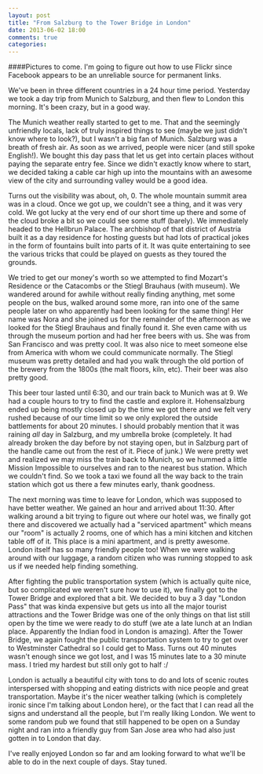 ```yaml
---
layout: post
title: "From Salzburg to the Tower Bridge in London"
date: 2013-06-02 18:00
comments: true
categories: 
---
```

####Pictures to come. I'm going to figure out how to use Flickr since Facebook appears to be an unreliable source for permanent links.

We've been in three different countries in a 24 hour time period. Yesterday we took a day trip from Munich to Salzburg, and then flew to London this morning. It's been crazy, but in a good way.

The Munich weather really started to get to me. That and the seemingly unfriendly locals, lack of truly inspired things to see (maybe we just didn't know where to look?), but I wasn't a big fan of Munich. Salzburg was a breath of fresh air. As soon as we arrived, people were nicer (and still spoke English!). We bought this day pass that let us get into certain places without paying the separate entry fee. Since we didn't exactly know where to start, we decided taking a cable car high up into the mountains with an awesome view of the city and surrounding valley would be a good idea.

Turns out the visibility was about, oh, 0. The whole mountain summit area was in a cloud. Once we got up, we couldn't see a thing, and it was very cold. We got lucky at the very end of our short time up there and some of the cloud broke a bit so we could see some stuff (barely). We immediately headed to the Hellbrun Palace. The archbishop of that district of Austria built it as a day residence for hosting guests but had lots of practical jokes in the form of fountains built into parts of it. It was quite entertaining to see the various tricks that could be played on guests as they toured the grounds.

We tried to get our money's worth so we attempted to find Mozart's Residence or the Catacombs or the Stiegl Brauhaus (with museum). We wandered around for awhile without really finding anything, met some people on the bus, walked around some more, ran into one of the same people later on who apparently had been looking for the same thing! Her name was Nora and she joined us for the remainder of the afternoon as we looked for the Stiegl Brauhaus and finally found it. She even came with us through the museum portion and had her free beers with us. She was from San Francisco and was pretty cool. It was also nice to meet someone else from America with whom we could communicate normally. The Stiegl museum was pretty detailed and had you walk through the old portion of the brewery from the 1800s (the malt floors, kiln, etc). Their beer was also pretty good.

This beer tour lasted until 6:30, and our train back to Munich was at 9. We had a couple hours to try to find the castle and explore it. Hohensalzburg ended up being mostly closed up by the time we got there and we felt very rushed because of our time limit so we only explored the outside battlements for about 20 minutes. I should probably mention that it was raining *all* day in Salzburg, and my umbrella broke (completely. It had already broken the day before by not staying open, but in Salzburg part of the handle came out from the rest of it. Piece of junk.) We were pretty wet and realized we may miss the train back to Munich, so we hummed a little Mission Impossible to ourselves and ran to the nearest bus station. Which we couldn't find. So we took a taxi we found all the way back to the train station which got us there a few minutes early, thank goodness.

The next morning was time to leave for London, <!-- more -->which was supposed to have better weather. We gained an hour and arrived about 11:30. After walking around a bit trying to figure out where our hotel was, we finally got there and discovered we actually had a "serviced apartment" which means our "room" is actually 2 rooms, one of which has a mini kitchen and kitchen table off of it. This place is a mini apartment, and is pretty awesome. London itself has so many friendly people too! When we were walking around with our luggage, a random citizen who was running stopped to ask us if we needed help finding something.

After fighting the public transportation system (which is actually quite nice, but so complicated we weren't sure how to use it), we finally got to the Tower Bridge and explored that a bit. We decided to buy a 3 day "London Pass" that was kinda expensive but gets us into all the major tourist attractions and the Tower Bridge was one of the only things on that list still open by the time we were ready to do stuff (we ate a late lunch at an Indian place. Apparently the Indian food in London is amazing). After the Tower Bridge, we again fought the public transportation system to try to get over to Westminster Cathedral so I could get to Mass. Turns out 40 minutes wasn't enough since we got lost, and I was 15 minutes late to a 30 minute mass. I tried my hardest but still only got to half :/

London is actually a beautiful city with tons to do and lots of scenic routes interspersed with shopping and eating districts with nice people and great transportation. Maybe it's the nicer weather talking (which is completely ironic since I'm talking about London here), or the fact that I can read all the signs and understand all the people, but I'm really liking London. We went to some random pub we found that still happened to be open on a Sunday night and ran into a friendly guy from San Jose area who had also just gotten in to London that day.

I've really enjoyed London so far and am looking forward to what we'll be able to do in the next couple of days. Stay tuned.
